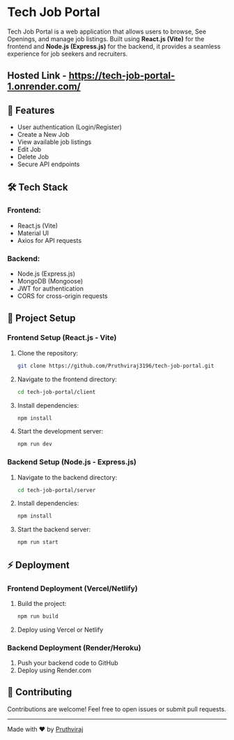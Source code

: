 # Tech Job Portal

Tech Job Portal is a web application that allows users to browse, See Openings, and manage job listings. Built using **React.js (Vite)** for the frontend and **Node.js (Express.js)** for the backend, it provides a seamless experience for job seekers and recruiters.

## Hosted Link - https://tech-job-portal-1.onrender.com/

## 🚀 Features
- User authentication (Login/Register)
- Create a New Job
- View available job listings
- Edit Job
- Delete Job
- Secure API endpoints

## 🛠 Tech Stack
### Frontend:
- React.js (Vite)
- Material UI
- Axios for API requests

### Backend:
- Node.js (Express.js)
- MongoDB (Mongoose)
- JWT for authentication
- CORS for cross-origin requests

## 📂 Project Setup

### **Frontend Setup (React.js - Vite)**
1. Clone the repository:
   ```bash
   git clone https://github.com/Pruthviraj3196/tech-job-portal.git
   ```
2. Navigate to the frontend directory:
   ```bash
   cd tech-job-portal/client
   ```
3. Install dependencies:
   ```bash
   npm install
   ```
4. Start the development server:
   ```bash
   npm run dev
   ```

### **Backend Setup (Node.js - Express.js)**
1. Navigate to the backend directory:
   ```bash
   cd tech-job-portal/server
   ```
2. Install dependencies:
   ```bash
   npm install
   ```

3. Start the backend server:
   ```bash
   npm run start
   ```

## ⚡ Deployment
### **Frontend Deployment (Vercel/Netlify)**
1. Build the project:
   ```bash
   npm run build
   ```
2. Deploy using Vercel or Netlify

### **Backend Deployment (Render/Heroku)**
1. Push your backend code to GitHub
2. Deploy using Render.com

## 🤝 Contributing
Contributions are welcome! Feel free to open issues or submit pull requests.

---
Made with ❤️ by [Pruthviraj](https://github.com/Pruthviraj3196/)

